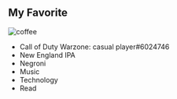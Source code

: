 ## My Favorite

![coffee](https://github.com/user-attachments/assets/8de6d15e-6ae8-4242-a77e-69b717066b78)

- Call of Duty Warzone: casual player#6024746
- New England IPA
- Negroni
- Music
- Technology
- Read

